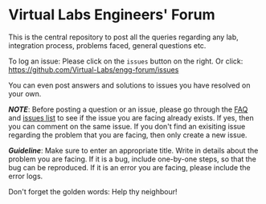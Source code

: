 # Virtual Labs Engineers' Forum

This is the central repository to post all the queries regarding any lab, integration process, 
problems faced, general questions etc.

To log an issue: Please click on the `issues` button on the right. Or click: https://github.com/Virtual-Labs/engg-forum/issues

You can even post answers and solutions to issues you have resolved on your own.

 ***NOTE***: Before posting a question or an issue, please go through the  [FAQ](https://github.com/Virtual-Labs/engineers-forum/issues?utf8=%E2%9C%93&q=label%3AFAQ) and [issues  list](https://github.com/Virtual-Labs/engineers-forum/issues?utf8=✓&q=is%3Aissue+-label%3A"request+for+hosting"+-label%3A "request+to+create+repo") to see if the issue you are facing already exists. If yes, then you can comment on the same  issue.
 If you don't find an exisiting issue regarding the problem that you are facing, then only create a new issue.

***Guideline***:
Make sure to enter an appropriate title. Write in details about the problem you are facing. If it is a bug, include one-by-one steps, so that the bug can be reproduced. If it is an error you are facing, please include the error logs.

Don't forget the golden words: Help thy neighbour!
